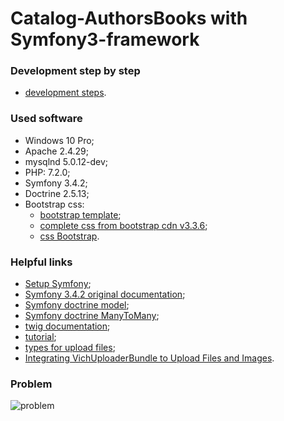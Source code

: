 # Catalog-AuthorsBooks with Symfony3-framework

### Development step by step
- [development steps](https://github.com/fedy95/Catalog-AuthorsBooks/blob/master/development_steps.md).

### Used software
- Windows 10 Pro;
- Apache 2.4.29;
- mysqlnd 5.0.12-dev;
- PHP: 7.2.0;
- Symfony 3.4.2;
- Doctrine 2.5.13;
- Bootstrap css:
  - [bootstrap template](https://getbootstrap.com/docs/3.3/examples/starter-template/);
  - [complete css from bootstrap cdn v3.3.6](https://www.bootstrapcdn.com/);
  - [css Bootstrap](http://getbootstrap.com/docs/3.3/css/).
  
### Helpful links
- [Setup Symfony](https://symfony.com/doc/3.4/setup.html);
- [Symfony 3.4.2 original documentation](https://symfony.com/doc/3.4/index.html);
- [Symfony doctrine model](https://symfony.com/doc/3.4/doctrine.html);
- [Symfony doctrine ManyToMany](https://habrahabr.ru/post/334446);
- [twig documentation](https://twig.symfony.com/doc/2.x/);
- [tutorial](https://www.youtube.com/watch?v=HchMW8EhWPU);
- [types for upload files](http://www.iana.org/assignments/media-types/media-types.xhtml);
- [Integrating VichUploaderBundle to Upload Files and Images](https://symfony.com/doc/current/bundles/EasyAdminBundle/integration/vichuploaderbundle.html).


### Problem

![problem](https://github.com/fedy95/Catalog-AuthorsBooks/blob/master/_Diagrams/UseCase%20(detailed).jpg)
